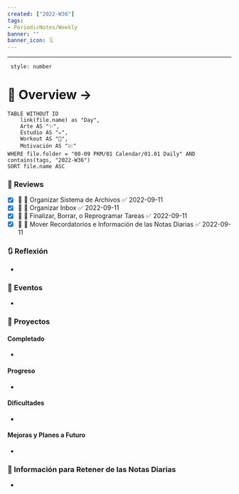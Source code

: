 ```yaml
---
created: ["2022-W36"]
tags: 
- PeriodicNotes/Weekly
banner: ""
banner_icon: 🗓️
---
```

___
```toc
 style: number
```
# 🌌 Overview -> 
```dataview
TABLE WITHOUT ID
	link(file.name) as "Day",
	Arte AS "✨",
	Estudio AS "✏️",
	Workout AS "💪",
	Motivación AS "💹"
WHERE file.folder = "00-09 PKM/01 Calendar/01.01 Daily" AND 
contains(tags, "2022-W36")
SORT file.name ASC
```

### 📑 Reviews
- [x] 📅  🔼 Organizar Sistema de Archivos ✅ 2022-09-11
- [x] 📅  🔼 Organizar Inbox ✅ 2022-09-11
- [x] 📅  🔼 Finalizar, Borrar, o Reprogramar Tareas ✅ 2022-09-11
- [x] 📅  🔼 Mover Recordatorios e Información de las Notas Diarias ✅ 2022-09-11

### 🔃 Reflexión
- 
### 📜 Eventos
- 
### 📃 Proyectos
#### **Completado**
- 
#### **Progreso**
- 
#### **Dificultades**
- 
#### **Mejoras y Planes a Futuro**
- 
### 💾 Información para Retener de las Notas Diarias
- 